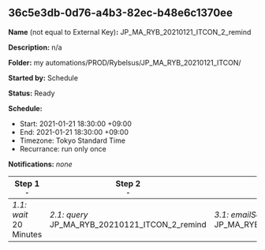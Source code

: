## 36c5e3db-0d76-a4b3-82ec-b48e6c1370ee

**Name** (not equal to External Key)**:** JP_MA_RYB_20210121_ITCON_2_remind

**Description:** n/a

**Folder:** my automations/PROD/Rybelsus/JP_MA_RYB_20210121_ITCON/

**Started by:** Schedule

**Status:** Ready

**Schedule:**

* Start: 2021-01-21 18:30:00 +09:00
* End: 2021-01-21 18:30:00 +09:00
* Timezone: Tokyo Standard Time
* Recurrance: run only once

**Notifications:** _none_


| Step 1<br>_<small>-</small>_ | Step 2<br>_<small>-</small>_ | Step 3<br>_<small>-</small>_ |
| --- | --- | --- |
| _1.1: wait_<br>20 Minutes | _2.1: query_<br>JP_MA_RYB_20210121_ITCON_2_remind | _3.1: emailSend_<br>JP_MA_RYB_20210121_ITCON_2_remind |

